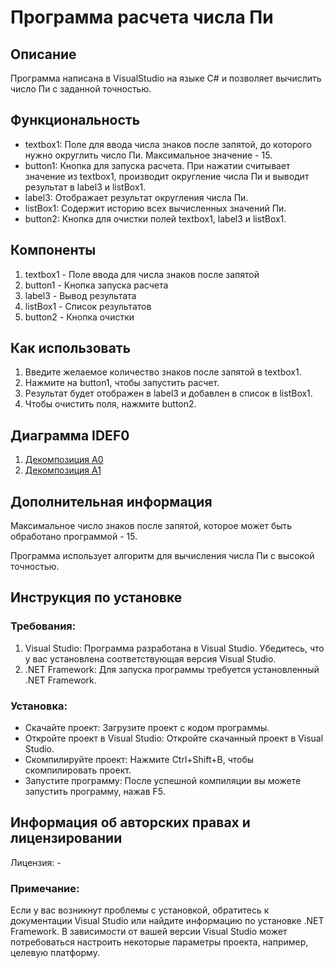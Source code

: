 <h1>Программа расчета числа Пи</h1>

<h2>Описание</h2>
Программа написана в VisualStudio на языке C# и позволяет вычислить число Пи с заданной точностью. 

<h2>Функциональность</h2>
<ul>
  <li>textbox1: Поле для ввода числа знаков после запятой, до которого нужно округлить число Пи. Максимальное значение - 15.</li>
  <li>button1: Кнопка для запуска расчета. При нажатии считывает значение из textbox1, производит округление числа Пи и выводит результат в label3 и listBox1.</li>
  <li>label3: Отображает результат округления числа Пи.</li>
  <li>listBox1: Содержит историю всех вычисленных значений Пи.</li>
  <li>button2: Кнопка для очистки полей textbox1, label3 и listBox1.</li>
</ul>

<h2>Компоненты</h2>
<ol>
  <li>textbox1 - Поле ввода для числа знаков после запятой</li>
  <li>button1 - Кнопка запуска расчета</li>
  <li>label3 - Вывод результата</li>
  <li>listBox1 - Список результатов</li>
  <li>button2 - Кнопка очистки</li>
</ol>
  
<h2>Как использовать</h2>
<ol>
  <li>Введите желаемое количество знаков после запятой в textbox1.</li>
  <li>Нажмите на button1, чтобы запустить расчет.</li>
  <li>Результат будет отображен в label3 и добавлен в список в listBox1.</li>
  <li>Чтобы очистить поля, нажмите button2.</li>
</ol>
<h2>Диаграмма IDEF0</h2>
<ol>
  <li><a href="https://github.com/user-attachments/assets/347c427d-9451-41ee-8b3b-d43c1af6fb0d">Декомпозиция А0</a></li>
  <li><a href="https://github.com/user-attachments/assets/cf26bc3f-9b06-4341-b04d-69b493d2768b">Декомпозиция А1</a></li>
</ol>

<h2>Дополнительная информация</h2>
Максимальное число знаков после запятой, которое может быть обработано программой - 15.

Программа использует алгоритм для вычисления числа Пи с высокой точностью.

<h2>Инструкция по установке</h2>
<h3>Требования:</h3>
<ol>
  <li>Visual Studio: Программа разработана в Visual Studio. Убедитесь, что у вас установлена соответствующая версия Visual Studio. </li>
  <li>.NET Framework: Для запуска программы требуется установленный .NET Framework.</li>
</ol>

<h3>Установка:</h3>
<ul>
  <li>Скачайте проект: Загрузите проект с кодом программы.</li>
  <li>Откройте проект в Visual Studio: Откройте скачанный проект в Visual Studio.</li>
  <li>Скомпилируйте проект: Нажмите Ctrl+Shift+B, чтобы скомпилировать проект.</li>
  <li>Запустите программу: После успешной компиляции вы можете запустить программу, нажав F5.</li>
</ul>

<h2>Информация об авторских правах и лицензировании</h1>
Лицензия: -

<h3>Примечание:</h3>
Если у вас возникнут проблемы с установкой, обратитесь к документации Visual Studio или найдите информацию по установке .NET Framework.
В зависимости от вашей версии Visual Studio может потребоваться настроить некоторые параметры проекта, например, целевую платформу.
